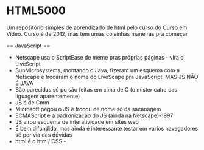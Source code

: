 # HTML5000
Um repositório simples de aprendizado de html pelo curso do Curso em Vídeo. Curso é de 2012, mas tem umas coisinhas maneiras pra começar

== JavaScript ==
- Netscape usa o ScriptEase de meme pras próprias páginas - vira o LiveScript
- SunMicrosystems, montando o Java, fizeram um esquema com a Netscape e trocaram o nome do LiveScape pra JavaScript. MAS JS NÃO É JAVA 
- São parecidas só pq são feitas em cima de C (o mister catra das liguagem aparentemente)
- JS é de Cmm
- Microsoft pegou o JS e trocou de nome só da sacanagem
- ECMAScript é a padronização do JS (ainda na Netscape)-1997
- JS virou esquema de interatividade em sites web
- É bem difundida, mas ainda é interessante testar em vários navegadores só por via das dúvidas
- html é o html/ CSS - <style>/ JS - <script>
- 
